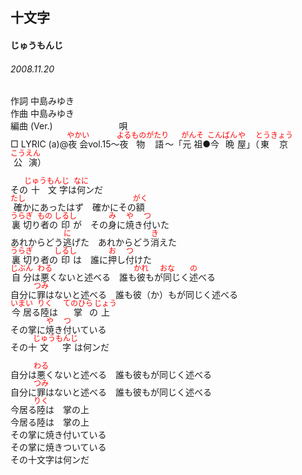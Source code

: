 <style type="text/css">
	ruby{
	    ruby-position: over;
	}
	ruby > rt{font-size: 12px;color:red;}
	p{font:16px;font-size: '楷体'}
</style>
## 十文字
#### じゅうもんじ
###### 2008.11.20


作詞     中島みゆき　　　　　   
作曲      中島みゆき  　　　   
編曲 (Ver.) 　　　　　　　
唄     　     
□ LYRIC (a)@<ruby><rb>夜会</rb><rp>(</rp><rt>やかい</rt><rp>)</rp></ruby>vol.15～<ruby><rb>夜</rb><rp>(</rp><rt>よる</rt><rp>)</rp></ruby><ruby><rb>物語</rb><rp>(</rp><rt>ものがたり</rt><rp>)</rp></ruby>～「<ruby><rb>元祖</rb><rp>(</rp><rt>がんそ</rt><rp>)</rp></ruby>●<ruby><rb>今晩</rb><rp>(</rp><rt>こんばん</rt><rp>)</rp></ruby><ruby><rb>屋</rb><rp>(</rp><rt>や</rt><rp>)</rp></ruby>」（<ruby><rb>東京</rb><rp>(</rp><rt>とうきょう</rt><rp>)</rp></ruby><ruby><rb>公演</rb><rp>(</rp><rt>こうえん</rt><rp>)</rp></ruby>）   
   
その<ruby><rb>十</rb><rp>(</rp><rt>じゅう</rt><rp>)</rp></ruby><ruby><rb>文字</rb><rp>(</rp><rt>もんじ</rt><rp>)</rp></ruby>は<ruby><rb>何</rb><rp>(</rp><rt>なに</rt><rp>)</rp></ruby>ンだ   
<ruby><rb>確</rb><rp>(</rp><rt>たし</rt><rp>)</rp></ruby>かにあったはず　確かにその<ruby><rb>額</rb><rp>(</rp><rt>がく</rt><rp>)</rp></ruby>   
<ruby><rb>裏切</rb><rp>(</rp><rt>うらぎ</rt><rp>)</rp></ruby>り<ruby><rb>者</rb><rp>(</rp><rt>もの</rt><rp>)</rp></ruby>の<ruby><rb>印</rb><rp>(</rp><rt>しるし</rt><rp>)</rp></ruby>が　その<ruby><rb>身</rb><rp>(</rp><rt>み</rt><rp>)</rp></ruby>に<ruby><rb>焼</rb><rp>(</rp><rt>や</rt><rp>)</rp></ruby>き<ruby><rb>付</rb><rp>(</rp><rt>つ</rt><rp>)</rp></ruby>いた   
あれからどう<ruby><rb>逃</rb><rp>(</rp><rt>に</rt><rp>)</rp></ruby>げた　あれからどう<ruby><rb>消</rb><rp>(</rp><rt>き</rt><rp>)</rp></ruby>えた   
<ruby><rb>裏切</rb><rp>(</rp><rt>うらぎ</rt><rp>)</rp></ruby>り者の<ruby><rb>印</rb><rp>(</rp><rt>しるし</rt><rp>)</rp></ruby>は　誰に<ruby><rb>押</rb><rp>(</rp><rt>お</rt><rp>)</rp></ruby>し<ruby><rb>付</rb><rp>(</rp><rt>つ</rt><rp>)</rp></ruby>けた   
<ruby><rb>自分</rb><rp>(</rp><rt>じぶん</rt><rp>)</rp></ruby>は<ruby><rb>悪</rb><rp>(</rp><rt>わる</rt><rp>)</rp></ruby>くないと述べる　誰も<ruby><rb>彼</rb><rp>(</rp><rt>かれ</rt><rp>)</rp></ruby>もが<ruby><rb>同</rb><rp>(</rp><rt>おな</rt><rp>)</rp></ruby>じく<ruby><rb>述</rb><rp>(</rp><rt>の</rt><rp>)</rp></ruby>べる   
自分に<ruby><rb>罪</rb><rp>(</rp><rt>つみ</rt><rp>)</rp></ruby>はないと述べる　誰も彼（か）もが同じく述べる   
<ruby><rb>今居</rb><rp>(</rp><rt>いまい</rt><rp>)</rp></ruby>る<ruby><rb>陸</rb><rp>(</rp><rt>りく</rt><rp>)</rp></ruby>は　<ruby><rb>掌</rb><rp>(</rp><rt>てのひら</rt><rp>)</rp></ruby>の<ruby><rb>上</rb><rp>(</rp><rt>じょう</rt><rp>)</rp></ruby>   
その掌に<ruby><rb>焼</rb><rp>(</rp><rt>や</rt><rp>)</rp></ruby>き<ruby><rb>付</rb><rp>(</rp><rt>つ</rt><rp>)</rp></ruby>いている   
その十<ruby><rb>文字</rb><rp>(</rp><rt>じゅうもんじ</rt><rp>)</rp></ruby>は何ンだ   
   
自分は<ruby><rb>悪</rb><rp>(</rp><rt>わる</rt><rp>)</rp></ruby>くないと述べる　誰も彼もが同じく述べる   
自分に<ruby><rb>罪</rb><rp>(</rp><rt>つみ</rt><rp>)</rp></ruby>はないと述べる　誰も彼もが同じく述べる   
今居る<ruby><rb>陸</rb><rp>(</rp><rt>りく</rt><rp>)</rp></ruby>は　掌の上   
今居る陸は　掌の上   
その掌に焼き付いている   
その掌に焼きついている   
その十文字は何ンだ   